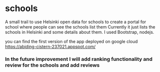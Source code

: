 # schools
A small trail to use Helsinki open data for schools to create a portal for school where people can see the schools list them 
Currently it just lists the schools in Helsinki and some details about them. 
I used Bootstrap, nodejs.

you can find the first version of the app deployed on google cloud 
https://abiding-cistern-237021.appspot.com/

### In the future improvement I  will add ranking functionality and review for the schools and add reviews 

